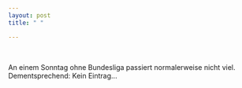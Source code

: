 ```yaml
---
layout: post
title: " "

---
```


 

An einem Sonntag ohne Bundesliga passiert normalerweise nicht viel. Dementsprechend: Kein Eintrag...
